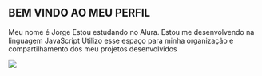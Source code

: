## BEM VINDO AO MEU PERFIL

Meu nome é Jorge
Estou estudando no Alura.
Estou me desenvolvendo na linguagem JavaScript
Utilizo esse espaço para minha organização e compartilhamento dos meu projetos desenvolvidos



![](https://i.giphy.com/media/v1.Y2lkPTc5MGI3NjExMnBnemR6ZWY0ZDNwenJvMnd0OTZnNWc4dmIwc2Q2aGQ1djZvMGFzOSZlcD12MV9pbnRlcm5hbF9naWZfYnlfaWQmY3Q9Zw/R2EDuYL3XeIQo/giphy.gif)

